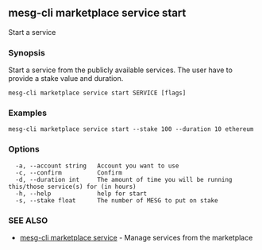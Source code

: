 ## mesg-cli marketplace service start

Start a service

### Synopsis

Start a service from the publicly available services. The user have to provide a stake value and duration.

```
mesg-cli marketplace service start SERVICE [flags]
```

### Examples

```
mesg-cli marketplace service start --stake 100 --duration 10 ethereum
```

### Options

```
  -a, --account string   Account you want to use
  -c, --confirm          Confirm
  -d, --duration int     The amount of time you will be running this/those service(s) for (in hours)
  -h, --help             help for start
  -s, --stake float      The number of MESG to put on stake
```

### SEE ALSO

* [mesg-cli marketplace service](mesg-cli_marketplace_service.md)	 - Manage services from the marketplace

